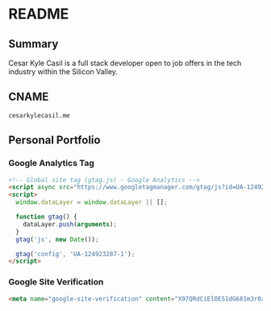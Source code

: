 # README

## Summary

Cesar Kyle Casil is a full stack developer open to job offers in the tech industry within the Silicon Valley.

## CNAME

`cesarkylecasil.me`

## Personal Portfolio

### Google Analytics Tag

```HTML
<!-- Global site tag (gtag.js) - Google Analytics -->
<script async src="https://www.googletagmanager.com/gtag/js?id=UA-124923287-1"></script>
<script>
  window.dataLayer = window.dataLayer || [];

  function gtag() {
    dataLayer.push(arguments);
  }
  gtag('js', new Date());

  gtag('config', 'UA-124923287-1');
</script>
```

### Google Site Verification

```HTML
<meta name="google-site-verification" content="X97QRdCiElOE51dG681m3r0zTvP6oZn-lGv3QG7NPIc" />
```

